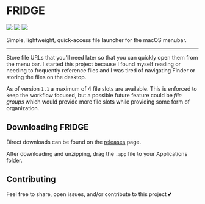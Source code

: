 # FRIDGE

<p align="left">
    <img src="https://img.shields.io/github/v/tag/cdmill/fridge" />
    <img src="https://img.shields.io/badge/License-MIT-lightgrey" />
    <img src="https://img.shields.io/badge/macOS-13+-red" />
</p>

Simple, lightweight, quick-access file launcher for the macOS menubar.

---

Store file URLs that you'll need later so that you can quickly open them from the menu bar.
I started this project because I found myself reading or needing to frequently reference files and I was tired of navigating Finder or storing the files on the desktop.

As of version `1.1` a maximum of 4 file slots are available.
This is enforced to keep the workflow focused, 
but a possible future feature could be _file groups_ which would provide more file slots while providing some form of organization.

## Downloading FRIDGE

Direct downloads can be found on the [releases](https://github.com/cdmill/fridge/releases/tag/v1.0) page.

After downloading and unzipping, drag the `.app` file to your Applications folder.

## Contributing

Feel free to share, open issues, and/or contribute to this project 💕

